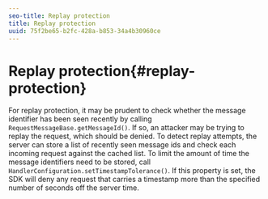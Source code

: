 ```yaml
---
seo-title: Replay protection
title: Replay protection
uuid: 75f2be65-b2fc-428a-b853-34a4b30960ce
---
```


# Replay protection{#replay-protection}

For replay protection, it may be prudent to check whether the message identifier has been seen recently by calling `RequestMessageBase.getMessageId()`. If so, an attacker may be trying to replay the request, which should be denied. To detect replay attempts, the server can store a list of recently seen message ids and check each incoming request against the cached list. To limit the amount of time the message identifiers need to be stored, call `HandlerConfiguration.setTimestampTolerance()`. If this property is set, the SDK will deny any request that carries a timestamp more than the specified number of seconds off the server time. 
